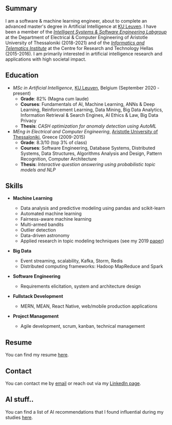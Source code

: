## Summary

I am a software & machine learning engineer, about to complete an advanced master's degree in Artificial Intelligence at [KU Leuven](https://www.kuleuven.be/english/). I have been a member of the [*Intelligent Systems & Software Engineering Labgroup*](https://issel.ee.auth.gr/) at the Department of Electrical & Computer Engineering of Aristotle University of Thessaloniki (2018-2021) and of the [*Informatics and Telematics Institute*](https://www.certh.gr/root.en.aspx) at the
Centre for Research and Technology Hellas (2015-2016). I am primarily interested in artificial intelligence research and applications with high societal impact.

## Education
* *MSc in Artificial Intelligence*, [KU Leuven](https://www.kuleuven.be/english/), Belgium (September 2020 - present)
  * **Grade**: 82% (Magna cum laude) 
  * **Courses**: Fundamentals of AI, Machine Learning, ANNs & Deep Learning, Reinforcement Learning, Data Mining, Big Data Analytics, Information Retrieval & Search Engines, AI Ethics & Law, Big Data Privacy
  * **Thesis**: *CASH optimization for anomaly detection using AutoML*
* *MEng in Electrical and Computer Engineering*, [Aristotle University of Thessaloniki](https://www.auth.gr/en/), Greece (2009-2015)
  * **Grade**: 8.3/10 (top 3% of class)  
  * **Courses**: Software Engineering, Database Systems, Distributed Systems, Data Structures, Algorithms Analysis and Design, Pattern Recognition, Computer Architecture
  * **Thesis**: *Interactive question answering using probabilistic topic models and NLP*
## Skills
  * **Machine Learning**
    * Data analysis and predictive modeling using pandas and scikit-learn
    * Automated machine learning
    * Fairness-aware machine learning
    * Multi-armed bandits
    * Outlier detection
    * Data-driven astronomy
    * Applied research in topic modeling techniques (see my 2019 [paper](https://ieeexplore.ieee.org/document/8905611))
  * **Big Data**
    * Event streaming, scalability, Kafka, Storm, Redis
    * Distributed computing frameworks: Hadoop MapReduce and Spark

  * **Software Engineering**
    * Requirements elicitation, system and architecture design 
  * **Fullstack Development**
    * MERN, MEAN, React Native, web/mobile production applications
  * **Project Management**
    * Agile development, scrum, kanban, technical management

## Resume
You can find my resume [here](https://www.dropbox.com/s/p3ye0bcd1eie44t/resume-ml.pdf?dl=0).

## Contact
You can contact me by [email](mailto:johneegr@gmail.com) or reach out via my [LinkedIn page](https://www.linkedin.com/in/ioannis-antoniadis/).

## AI stuff..
You can find a list of AI recommendations that I found influential during my studies [here](https://github.com/johnantonn/ai-reads).

<!--
**johnantonn/johnantonn** is a ✨ _special_ ✨ repository because its `README.md` (this file) appears on your GitHub profile.

Here are some ideas to get you started:

- 🔭 I’m currently working on ...
- 🌱 I’m currently learning ...
- 👯 I’m looking to collaborate on ...
- 🤔 I’m looking for help with ...
- 💬 Ask me about ...
- 📫 How to reach me: ...
- 😄 Pronouns: ...
- ⚡ Fun fact: ...
-->
